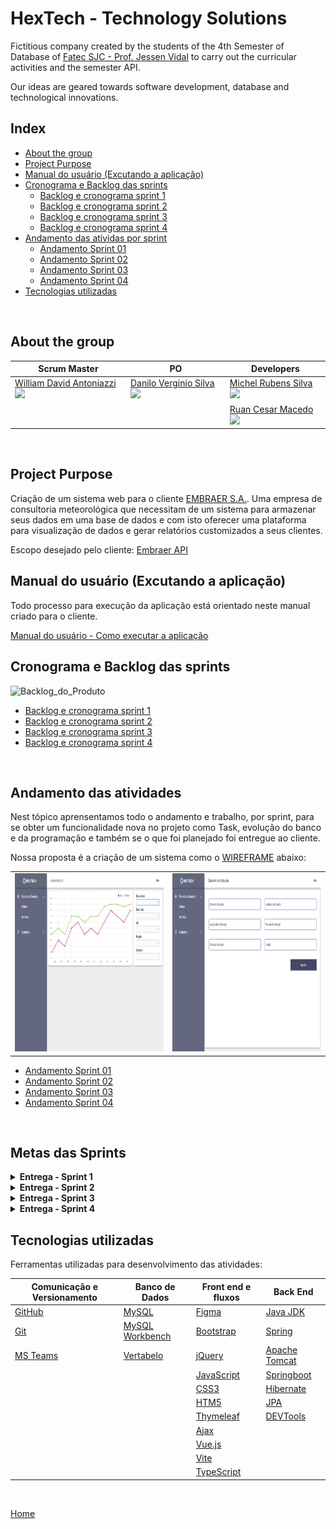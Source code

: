 # HexTech - Technology Solutions

Fictitious company created by the students of the 4th Semester of Database of [Fatec SJC - Prof. Jessen Vidal](https://fatecsjc-prd.azurewebsites.net/suporte-moodle.php "Fatec SJC - Prof. Jessen Vidal") to carry out the curricular activities and the semester API.

Our ideas are geared towards software development, database and technological innovations.
<br />


<h2>Index</h2>

- [About the group](#about-the-group)
- [Project Purpose](#project-purpose)
- [Manual do usuário (Excutando a aplicação)](#manual-do-usuário-excutando-a-aplicação)
- [Cronograma e Backlog das sprints](#cronograma-e-backlog-das-sprints)
    - [Backlog e cronograma sprint 1](readme_pages/sprint01_backlog_burndown.md)
    - [Backlog e cronograma sprint 2](readme_pages/sprint02_backlog_burndown.md)
    - [Backlog e cronograma sprint 3](readme_pages/sprint03_backlog_burndown.md)
    - [Backlog e cronograma sprint 4](readme_pages/sprint04_backlog_burndown.md)
- [Andamento das atividas por sprint](#andamento-das-atividades)
    - [Andamento Sprint 01](readme_pages/sprint01_atividades_entrega.md)
    - [Andamento Sprint 02](readme_pages/sprint02_atividades_entrega.md)
    - [Andamento Sprint 03](readme_pages/sprint03_atividades_entrega.md)
    - [Andamento Sprint 04](readme_pages/sprint04_atividades_entrega.md)
- [Tecnologias utilizadas](#tecnologias-utilizadas)
<br />


<h2>About the group</h2>

| Scrum Master | PO | Developers | 
| ------------------- | ------------------- |  ------------------- | 
| [William David Antoniazzi](mailto:william.antoniazzi@fatec.sp.gov.br "William David Antoniazzi") <a href="https://www.linkedin.com/in/williamantoniazzi/" target="_blank"><img src="https://cdn-icons-png.flaticon.com/512/174/174857.png" width="15" /></a> | [Danilo Verginio Silva](mailto:danilo.silva210b@fatec.sp.gov.br "Danilo Verginio Silva") <a href="https://www.linkedin.com/in/daniloverginio" target="_blank"><img src="https://cdn-icons-png.flaticon.com/512/174/174857.png" width="15" /></a> | [Michel Rubens Silva](mailto:michel.silva33@fatec.sp.gov.br "Michel Rubens Silva") <a href="https://www.linkedin.com/in/michelrubens/" target="_blank"><img src="https://cdn-icons-png.flaticon.com/512/174/174857.png" width="15" /></a> | 
| | | [Ruan Cesar Macedo](mailto:ruan.macedo@fatec.sp.gov.br "Ruan Cesar Macedo") <a href="https://www.linkedin.com/in/ruan-cesar-mac/" target="_blank"><img src="https://cdn-icons-png.flaticon.com/512/174/174857.png" width="15" /></a>|
<br />


<h2>Project Purpose</h2>

Criação de um sistema web para o cliente [EMBRAER S.A.](https://www.embraer.com.br/ "EMBRAER S.A.").
Uma empresa de consultoria meteorológica que necessitam de um sistema para armazenar seus dados em uma base de dados e com isto oferecer uma plataforma para visualização de dados e gerar relatórios customizados a seus clientes.

Escopo desejado pelo cliente: [Embraer API](APIProjectScope-Embraer/%5BAC%20Config%20Control%5D%20Proposta%20FATEC%202023-1_rev1_0.docx)
<br />


<h2>Manual do usuário (Excutando a aplicação)</h2>

Todo processo para execução da aplicação está orientado neste manual criado para o cliente.

[Manual do usuário - Como executar a aplicação](manual_usuario/user_manual.md "Manual do usuário")
<br />


<h2>Cronograma e Backlog das sprints</h2>

![Backlog_do_Produto](documents/BacklogProduto.png "Backlog do Produto")

- [Backlog e cronograma sprint 1](readme_pages/sprint01_backlog_burndown.md)
- [Backlog e cronograma sprint 2](readme_pages/sprint02_backlog_burndown.md)
- [Backlog e cronograma sprint 3](readme_pages/sprint03_backlog_burndown.md)
- [Backlog e cronograma sprint 4](readme_pages/sprint04_backlog_burndown.md)
<br />


<h2>Andamento das atividades</h2>
Nest tópico aprensentamos todo o andamento e trabalho, por sprint, para se obter um funcionalidade nova no projeto como Task, evolução do banco e da programação e também se o que foi planejado foi entregue ao cliente.
<br />

Nossa proposta é a criação de um sistema como o [WIREFRAME](documents/wireframe_sprint1.pdf "Wireframe_PDF") abaixo:

<table border="0">
    <tr>
        <td><img src="https://github.com/GroupHextech/HEXTECH-API3sem/blob/8a0882994e74ca2210c8ef67bb7dcbe7cc389577/documents/wir-admin.png" alt="Gráficos Hextech" width="480" height="285"></td>
        <td><img src="https://github.com/GroupHextech/HEXTECH-API3sem/blob/8a0882994e74ca2210c8ef67bb7dcbe7cc389577/documents/wir-cadastro-estacao.png" alt="Telas de Cadastros" width="480" height="285"></td>
    </tr>
</table>

- [Andamento Sprint 01](readme_pages/sprint01_atividades_entrega.md)
- [Andamento Sprint 02](readme_pages/sprint02_atividades_entrega.md)
- [Andamento Sprint 03](readme_pages/sprint03_atividades_entrega.md)
- [Andamento Sprint 04](readme_pages/sprint04_atividades_entrega.md)
<br />

## Metas das Sprints
<details>
<summary><b>Entrega - Sprint 1</b></summary>
                  <details>
                  <summary>Visualização dos Dados Processados </summary>
                        <b>Story User</b>
                        <p>•Como meteorologista eu preciso filtrar as estações, visualizar os dados meteorológicos para que eu ter uma visão simplificada de diversos tipos de dados das estações.
                  </details>
                  <details>
                  <summary>Exportar Relatórios</summary>
                        <b>Story User</b>
                        <p>•Como usuário eu quero poder baixar os relatórios que gerei no site, tanto em excel ou a própria imagem do gráfico.
                  </details>
</details>

<details>
<summary><b>Entrega - Sprint 2</b></summary>
<details>
                  <summary>Cadastros das Estações</summary>
                        <b>Story User</b>
                        <p>•Como meteorologista eu preciso cadastrar estações na plataforma para que eu tenha as visualizações dos indicadores para esta estação cadastrada.
                  </details>

</details>



<details>
<summary><b>Entrega - Sprint 3</b></summary>
<details>
                  <summary>Demais Cadastros</summary>
                        <b>Story User</b>
                        <p>•Como usuário quero opções para cadastrar Estados e Regiões que ainda não existem no sistema.
                  </details>
                  <details>
                  <summary>Desenvolvimento de telas de pressão atmosférica, vento e precipitação</summary>
                        <b>Story User</b>
                        <p>•Como usuário, preciso gerar os gráficos de Pressão Atmosférica, Vento e Precipitação com os devidos filtros e tratativas.
                  </details>
                  </details>
                  </details>

                  
<details>
<summary><b>Entrega - Sprint 4</b></summary>
<details>
                  <summary>Nivelamento de Acesso (tela de login)</summary>
                        <b>Story User</b>
                        <p>•Como usuário, quero ter um nível de acesso mais alto para que possa gerenciar mais profundamente os relatórios.
                  </details>
                  <details>
                  <summary>Integração API ↔ Banco de Dados</summary>
                        <b>Story User</b>
                        <p>•Como administrador, preciso que os gráficos sejam gerados e alimentados pelo Banco de Dados e, que este banco, seja alimentado e integrado com a API do INMET para maior precisão e confiabilidade.</p>
                  </details>

</details>

<h2>Tecnologias utilizadas</h2>

Ferramentas utilizadas para desenvolvimento das atividades:

| Comunicação e Versionamento | Banco de Dados | Front end e fluxos | Back End |
| --- | --- | --- | --- |
| [GitHub](https://github.com/) | [MySQL](https://dev.mysql.com/downloads/mysql/ "MySQL Community") | [Figma](https://www.figma.com/ "Figma") | [Java JDK](https://www.oracle.com/br/java/technologies/javase/jdk11-archive-downloads.html "Java JDK") |
| [Git](https://git-scm.com/download/win) | [MySQL Workbench](https://www.mysql.com/products/workbench/ "MySQL Workbench") | [Bootstrap](https://getbootstrap.com/ "Bootstrap") | [Spring](https://start.spring.io/ "Spring") |
| [MS Teams](http://https://www.microsoft.com/pt-br/microsoft-teams/log-in "MS Teams") | [Vertabelo](https://vertabelo.com/ "Vertabelo") | [jQuery](https://jquery.com/ "jQuery") | [Apache Tomcat](https://tomcat.apache.org/ "Apache Tomcat") |
| | | [JavaScript](https://www.javascript.com/ "JavaScript") | [Springboot](https://spring.io/projects/spring-boot "Springboot") |
| | | [CSS3](https://www.w3schools.com/css/ "CSS3") | [Hibernate](https://hibernate.org/ "Hibernate") |
| | | [HTM5](https://www.w3c.br/pub/Cursos/CursoHTML5/html5-web.pdf "HTML5") | [JPA](https://www.ibm.com/docs/pt-br/was/8.5.5?topic=SSEQTP_8.5.5/com.ibm.websphere.nd.multiplatform.doc/ae/cejb_persistence.html "Java JPA") |
| | | [Thymeleaf](https://www.thymeleaf.org/ "Thymeleaf") | [DEVTools](https://docs.spring.io/spring-boot/docs/1.5.16.RELEASE/reference/html/using-boot-devtools.html "DEVTools") |
| | | [Ajax](https://www.w3schools.com/xml/ajax_intro.asp "AJAX") | |
| | | [Vue.js](https://vuejs.org/) | |
| | | [Vite](https://vitejs.dev/) | |
| | | [TypeScript](https://www.typescriptlang.org/) | |

<br/>

[Home](#hextech---soluções-em-tecnologia)

<br/>
